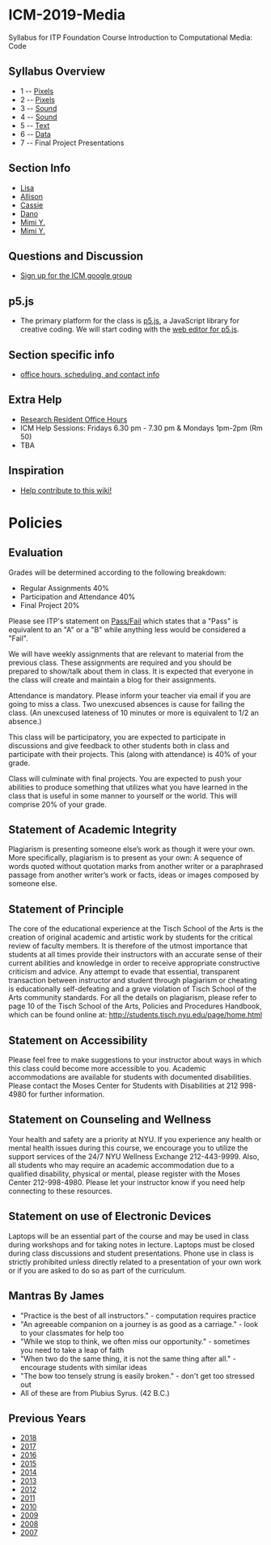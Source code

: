 # ICM-2019-Media
Syllabus for ITP Foundation Course Introduction to Computational Media: Code

## Syllabus Overview
* 1 -- [Pixels](weeks/01_pixels.md)
* 2 -- [Pixels](weeks/02_pixels.md)
* 3 -- [Sound](weeks/03_sound.md)
* 4 -- [Sound](weeks/04_sound.md)
* 5 -- [Text](weeks/05_text.md)
* 6 -- [Data](weeks/06_data.md)
* 7 -- Final Project Presentations

## Section Info
* [Lisa](sections/01_Lisa.md)
* [Allison](sections/02_Allison.md)
* [Cassie](sections/03_Cassie.md)
* [Dano](sections/04_Dano.md)
* [Mimi Y.](sections/05_MimiY.md)
* [Mimi Y.](sections/06_MimiY.md)

## Questions and Discussion
- [Sign up for the ICM google group](https://groups.google.com/a/itp.nyu.edu/group/icm/)

## p5.js
- The primary platform for the class is [p5.js](http://www.p5js.org/), a JavaScript library for creative coding.  We will start coding with the [web editor for p5.js](https://alpha.editor.p5js.org/).

## Section specific info
* [office hours, scheduling, and contact info](https://github.com/ITPNYU/ICM-2018/blob/master/sections.md)

## Extra Help
- [Research Resident Office Hours](http://itp.nyu.edu/residents/contact-the-residents/)
- ICM Help Sessions: Fridays 6.30 pm - 7.30 pm & Mondays 1pm-2pm (Rm 50)
- TBA

## Inspiration
- [Help contribute to this wiki!](https://github.com/ITPNYU/ICM-2018/wiki/Inspiration)

# Policies

## Evaluation

Grades will be determined according to the following breakdown:
* Regular Assignments 40%
* Participation and Attendance 40%
* Final Project 20%

Please see ITP's statement on [Pass/Fail](http://help.itp.nyu.edu/academic-policies/pass-fail) which states that a "Pass" is equivalent to an "A" or a "B" while anything less would be considered a "Fail".

We will have weekly assignments that are relevant to material from the previous class. These assignments are required and you should be prepared to show/talk about them in class. It is expected that everyone in the class will create and maintain a blog for their assignments.

Attendance is mandatory. Please inform your teacher via email if you are going to miss a class. Two unexcused absences is cause for failing the class. (An unexcused lateness of 10 minutes or more is equivalent to 1/2 an absence.)

This class will be participatory, you are expected to participate in discussions and give feedback to other students both in class and participate with their projects. This (along with attendance) is 40% of your grade.

Class will culminate with final projects. You are expected to push your abilities to produce something that utilizes what you have learned in the class that is useful in some manner to yourself or the world. This will comprise 20% of your grade.

## Statement of Academic Integrity

Plagiarism is presenting someone else’s work as though it were your own. More specifically, plagiarism is to present as your own: A sequence of words quoted without quotation marks from another writer or a paraphrased passage from another writer’s work or facts, ideas or images composed by someone else.

## Statement of Principle

The core of the educational experience at the Tisch School of the Arts is the creation of original academic and artistic work by students for the critical review of faculty members.  It is therefore of the utmost importance that students at all times provide their instructors with an accurate sense of their current abilities and knowledge in order to receive appropriate constructive criticism and advice.  Any attempt to evade that essential, transparent transaction between instructor and student through plagiarism or cheating is educationally self-defeating and a grave violation of Tisch School of the Arts community standards.  For all the details on plagiarism, please refer to page 10 of the Tisch School of the Arts, Policies and Procedures Handbook, which can be found online at: http://students.tisch.nyu.edu/page/home.html

## Statement on Accessibility

Please feel free to make suggestions to your instructor about ways in which this class could become more accessible to you.  Academic accommodations are available for students with documented disabilities. Please contact the Moses Center for Students with Disabilities at 212 998-4980 for further information.

## Statement on Counseling and Wellness

Your health and safety are a priority at NYU. If you experience any health or mental health issues during this course, we encourage you to utilize the support services of the 24/7 NYU Wellness Exchange 212-443-9999. Also, all students who may require an academic accommodation due to a qualified disability, physical or mental, please register with the Moses Center 212-998-4980. Please let your instructor know if you need help connecting to these resources.

## Statement on use of Electronic Devices

Laptops will be an essential part of the course and may be used in class during workshops and for taking notes in lecture. Laptops must be closed during class discussions and student presentations.  Phone use in class is strictly prohibited unless directly related to a presentation of your own work or if you are asked to do so as part of the curriculum.

Mantras By James
----------------
- "Practice is the best of all instructors." - computation requires practice
- "An agreeable companion on a journey is as good as a carriage." - look to your classmates for help too
- "While we stop to think, we often miss our opportunity." - sometimes you need to take a leap of faith
- "When two do the same thing, it is not the same thing after all." - encourage students with similar ideas
- "The bow too tensely strung is easily broken." - don't get too stressed out
- All of these are from Plubius Syrus. (42 B.C.)

Previous Years
--------------
- [2018](https://github.com/ITPNYU/ICM-2018/)
- [2017](https://github.com/ITPNYU/ICM-2017/)
- [2016](https://github.com/ITPNYU/ICM-2016/)
- [2015](https://github.com/ITPNYU/ICM-2015/)
- [2014](https://github.com/ITPNYU/ICM-2014/)
- [2013](https://github.com/ITPNYU/ICM-2013/)
- [2012](http://itp.nyu.edu/varwiki/Syllabus/ICM-All-F12)
- [2011](http://itp.nyu.edu/varwiki/Syllabus/ICM-All-F11)
- [2010](http://itp.nyu.edu/varwiki/Syllabus/ICM-All-F10)
- [2009](http://itp.nyu.edu/varwiki/Syllabus/ICM-All-F09)
- [2008](http://itp.nyu.edu/varwiki/Syllabus/ICM-All-F08)
- [2007](http://itp.nyu.edu/varwiki/Syllabus/ICM-All-F07)
